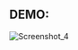 ## DEMO:

![Screenshot_4](https://github.com/user-attachments/assets/46a406a4-b122-466a-95f2-78ca3c013064)
